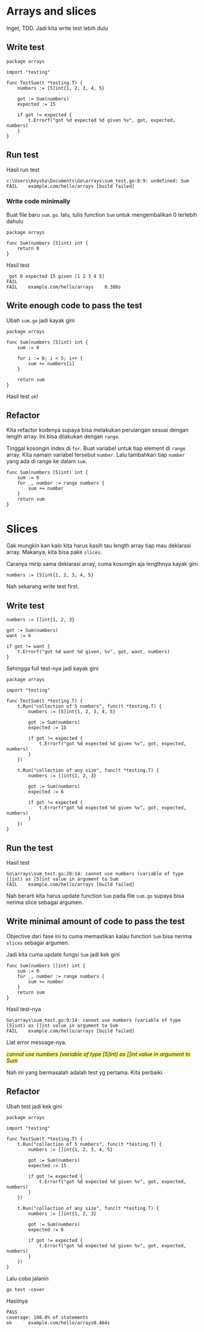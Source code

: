 # Arrays and slices

Inget, TDD. Jadi kita write test lebih dulu

## Write test

```
package arrays

import "testing"

func TestSum(t *testing.T) {
	numbers := [5]int{1, 2, 3, 4, 5}

	got := Sum(numbers)
	expected := 15

	if got != expected {
		t.Errorf("got %d expected %d given %v", got, expected, numbers)
	}
}
```

## Run test

Hasil run test

```
c:\Users\Keysha\Documents\Go\arrays\sum_test.go:8:9: undefined: Sum
FAIL	example.com/hello/arrays [build failed]

````

### Write code minimally

Buat file baru `sum.go`. lalu, tulis function `Sum` untuk mengembalikan 0 terlebih dahulu

```
package arrays

func Sum(numbers [5]int) int {
	return 0
}
```

Hasil test
```
 got 0 expected 15 given [1 2 3 4 5]
FAIL
FAIL	example.com/hello/arrays	0.388s
```

## Write enough code to pass the test

Ubah `sum.go` jadi kayak gini

```
package arrays

func Sum(numbers [5]int) int {
	sum := 0

	for i := 0; i < 5; i++ {
		sum += numbers[i]
	}

	return sum
}
```

Hasil test `ok`!


## Refactor

Kita refactor kodenya supaya bisa melakukan perulangan sesuai dengan length array. Ini bisa dilakukan dengan `range`.

Tinggal kosongin index di `for`. Buat variabel untuk tiap element di `range` array. Kita namain variabel tersebut `number`. Lalu tambahkan tiap `number` yang ada di range ke dalam `sum`.

```
func Sum(numbers [5]int) int {
	sum := 0
	for _, number := range numbers {
		sum += number
	}
	return sum
}
```

# Slices

Gak mungkin kan kalo kita harus kasih tau length array tiap mau deklarasi array. Makanya, kita bisa pake `slices`.

Caranya mirip sama deklarasi array, cuma kosongin aja lengthnya kayak gini

```
numbers := [5]int{1, 2, 3, 4, 5}
```

Nah sekarang write test first.


## Write test

```
numbers := []int{1, 2, 3}

got := Sum(numbers)
want := 6

if got != want {
    t.Errorf("got %d want %d given, %v", got, want, numbers)
}
```

Sehingga full test-nya jadi kayak gini
```
package arrays

import "testing"

func TestSum(t *testing.T) {
	t.Run("collection of 5 numbers", func(t *testing.T) {
		numbers := [5]int{1, 2, 3, 4, 5}

		got := Sum(numbers)
		expected := 15

		if got != expected {
			t.Errorf("got %d expected %d given %v", got, expected, numbers)
		}
	})

	t.Run("collection of any size", func(t *testing.T) {
		numbers := []int{1, 2, 3}

		got := Sum(numbers)
		expected := 6

		if got != expected {
			t.Errorf("got %d expected %d given %v", got, expected, numbers)
		}
	})
}
```

## Run the test

Hasil test

```
Go\arrays\sum_test.go:20:14: cannot use numbers (variable of type []int) as [5]int value in argument to Sum
FAIL	example.com/hello/arrays [build failed]
```

Nah berarti kita harus update function `Sum` pada file `sum.go` supaya bisa nerima slice sebagai argumen.


## Write minimal amount of code to pass the test

Objective dari fase ini tu cuma memastikan kalau function `Sum` bisa nerima `slices` sebagai argumen.

Jadi kita cuma update fungsi `Sum` jadi kek gini
```
func Sum(numbers []int) int {
	sum := 0
	for _, number := range numbers {
		sum += number
	}
	return sum
}
```

Hasil test-nya
```
Go\arrays\sum_test.go:9:14: cannot use numbers (variable of type [5]int) as []int value in argument to Sum
FAIL	example.com/hello/arrays [build failed]
```

Liat error message-nya.

<span style="background-color: #FFFF0065">_cannot use numbers (variable of type [5]int) as []int value in argument to Sum_</span>


Nah ini yang bermasalah adalah test yg pertama. Kita perbaiki.


## Refactor

Ubah test jadi kek gini

```
package arrays

import "testing"

func TestSum(t *testing.T) {
	t.Run("collection of 5 numbers", func(t *testing.T) {
		numbers := []int{1, 2, 3, 4, 5}

		got := Sum(numbers)
		expected := 15

		if got != expected {
			t.Errorf("got %d expected %d given %v", got, expected, numbers)
		}
	})

	t.Run("collection of any size", func(t *testing.T) {
		numbers := []int{1, 2, 3}

		got := Sum(numbers)
		expected := 6

		if got != expected {
			t.Errorf("got %d expected %d given %v", got, expected, numbers)
		}
	})
}
```

Lalu coba jalanin
```
go test -cover
```

Hasilnya
```
PASS
coverage: 100.0% of statements
ok      example.com/hello/arrays0.464s
```